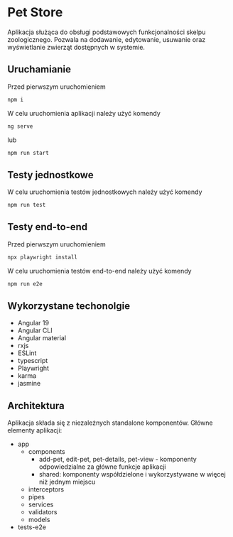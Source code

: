 # Pet Store

Aplikacja służąca do obsługi podstawowych funkcjonalności skelpu zoologicznego.
Pozwala na dodawanie, edytowanie, usuwanie oraz wyświetlanie zwierząt dostępnych w systemie.

## Uruchamianie

Przed pierwszym uruchomieniem

```bash
npm i
```

W celu uruchomienia aplikacji należy użyć komendy

```bash
ng serve
```

lub
```bash
npm run start
```

## Testy jednostkowe

W celu uruchomienia testów jednostkowych należy użyć komendy

```bash
npm run test
```

## Testy end-to-end

Przed pierwszym uruchomieniem

```bash
npx playwright install
```

W celu uruchomienia testów end-to-end należy użyć komendy

```bash
npm run e2e
```

## Wykorzystane techonolgie
* Angular 19
* Angular CLI
* Angular material
* rxjs
* ESLint
* typescript
* Playwright
* karma
* jasmine

## Architektura

Aplikacja składa się z niezależnych standalone komponentów.
Główne elementy aplikacji:
* app 
  * components
    * add-pet, edit-pet, pet-details, pet-view - komponenty odpowiedzialne za główne funkcje aplikacji
    * shared: komponenty współdzielone i wykorzystywane w więcej niż jednym miejscu
  * interceptors
  * pipes
  * services
  * validators
  * models
* tests-e2e
